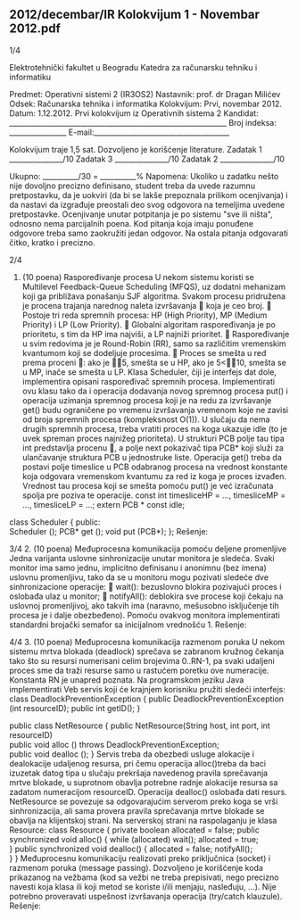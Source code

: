 2012/decembar/IR Kolokvijum 1 - Novembar 2012.pdf
--------------------------------------------------------------------------------


1/4 
 
Elektrotehnički fakultet u Beogradu 
Katedra za računarsku tehniku i informatiku 
 
Predmet: Operativni sistemi 2 (IR3OS2) 
Nastavnik: prof. dr Dragan Milićev 
Odsek: Računarska tehnika i informatika 
Kolokvijum: Prvi, novembar 2012. 
Datum: 1.12.2012. 
Prvi kolokvijum iz Operativnih sistema 2 
Kandidat: _____________________________________________________________ 
Broj indeksa: ________________  E-mail:______________________________________ 
 
Kolokvijum traje 1,5 sat. Dozvoljeno je korišćenje literature. 
Zadatak 1 _______________/10   Zadatak 3 _______________/10 
Zadatak 2 _______________/10    
 
Ukupno: __________/30 = __________% 
Napomena: Ukoliko u zadatku nešto nije dovoljno precizno definisano, student treba da 
uvede razumnu pretpostavku, da je uokviri (da bi se lakše prepoznala prilikom ocenjivanja) i 
da  nastavi  da  izgrađuje  preostali  deo  svog  odgovora  na  temeljima  uvedene  pretpostavke. 
Ocenjivanje unutar potpitanja je po sistemu "sve ili ništa", odnosno nema parcijalnih poena. 
Kod pitanja koja imaju ponuđene odgovore treba samo zaokružiti jedan  odgovor.  Na  ostala 
pitanja odgovarati čitko, kratko i precizno. 
 

2/4 
1. (10 poena) Raspoređivanje procesa 
U nekom sistemu  koristi  se Multilevel  Feedback-Queue  Scheduling (MFQS),  uz  dodatni 
mehanizam  koji  ga  približava  ponašanju  SJF  algoritma.  Svakom  procesu  pridružena  je 
procena trajanja narednog naleta izvršavanja  koja je ceo broj. 
 Postoje tri reda spremnih procesa: HP (High Priority), MP (Medium Priority) i LP (Low 
Priority). 
 Globalni algoritam raspoređivanja je po prioritetu, s tim da HP ima najviši, a LP najniži 
prioritet. 
 Raspoređivanje u svim redovima je je Round-Robin (RR), samo sa različitim vremenskim 
kvantumom koji se dodeljuje procesima. 
 Proces  se smešta u  red  prema  proceni :  ako  je 5, smešta se u HP, ako je 5<10, 
smešta se u MP, inače se smešta u LP. 
Klasa Scheduler,  čiji  je  interfejs  dat  dole,  implementira  opisani  raspoređivač  spremnih 
procesa.  Implementirati  ovu  klasu  tako  da  i  operacija  dodavanja  novog  spremnog  procesa 
put() i  operacija  uzimanja  spremnog  procesa  koji je na redu za izvršavanje get() budu 
ograničene  po  vremenu  izvršavanja  vremenom  koje  ne  zavisi  od  broja  spremnih  procesa 
(kompleksnost O(1)). U slučaju da nema drugih spremnih procesa, treba vratiti proces na koga 
ukazuje idle (to  je  uvek  spreman  proces najnižeg prioriteta). U strukturi PCB polje tau tipa 
int predstavlja  procenu ,  a  polje next pokazivač  tipa PCB* koji  služi  za  ulančavanje 
struktura  PCB  u  jednostruke  liste. Operacija get() treba  da  postavi  polje timeslice u PCB 
odabranog procesa na vrednost konstante koja odgovara vremenskom kvantumu za red iz koga 
je proces izvađen. Vrednost tau procesa koji se smešta pomoću put() je već izračunata spolja 
pre poziva te operacije. 
const int timesliceHP = ..., timesliceMP = ..., timesliceLP = ...; 
extern PCB * const idle; 
 
class Scheduler { 
public:  
  Scheduler (); 
  PCB* get (); 
  void put (PCB*); 
}; 
Rešenje: 

3/4 
2. (10 poena) Međuprocesna komunikacija pomoću deljene promenljive 
Jedna varijanta uslovne sinhronizacije unutar monitora je sledeća. Svaki monitor ima  samo 
jednu,  implicitno  definisanu  i  anonimnu  (bez  imena)  uslovnu  promenljivu,  tako  da  se  u 
monitoru mogu pozivati sledeće dve sinhronizacione operacije: 
 wait(): bezuslovno blokira pozivajući proces i oslobađa ulaz u monitor; 
 notifyAll(): deblokira sve procese koji čekaju na uslovnoj promenljivoj, ako takvih 
ima (naravno, mešusobno isključenje tih procesa je i dalje obezbeđeno). 
Pomoću  ovakvog  monitora  implementirati  standardni  brojački  semafor sa   inicijalnom 
vrednošću 1. 
Rešenje:

4/4 
3. (10 poena) Međuprocesna komunikacija razmenom poruka 
U nekom sistemu mrtva blokada (deadlock) sprečava se zabranom kružnog čekanja tako što su 
resursi  numerisani  celim  brojevima 0..RN-1, pa svaki udaljeni proces sme da traži resurse 
samo u rastućem poretku ove numeracije. Konstanta RN je unapred poznata. Na programskom 
jeziku Java implementirati Veb servis koji će krajnjem korisniku pružiti sledeći interfejs: 
class DeadlockPreventionException { 
 public DeadlockPreventionException (int resourceID); 
 public int getID(); 
} 
 
public class NetResource { 
 public NetResource(String host, int port, int resourceID)  
  public void alloc () throws DeadlockPreventionException;  
 public void dealloc (); 
} 
Servis  treba  da  obezbedi  usluge alokacije i dealokacije udaljenog resursa, pri čemu operacija 
alloc()treba da baci izuzetak datog tipa u slučaju prekršaja navedenog pravila sprečavanja 
mrtve   blokade,   u   suprotnom   obavlja   potrebne   radnje   alokacije   resursa sa   zadatom 
numeracijom resourceID.  Operacija dealloc() oslobađa dati  resurs. NetResource se 
povezuje  sa  odgovarajućim  serverom  preko  koga  se  vrši  sinhronizacija,  ali  sama  provera 
pravila sprečavanja mrtve blokade se obavlja na klijentskoj strani. Na  serverskoj  strani  na 
raspolaganju je klasa Resource: 
class Resource { 
 private boolean allocated = false; 
 public synchronized void alloc() { 
   while (allocated) wait(); 
   allocated = true;  
 } 
 public synchronized void dealloc() { 
  allocated = false; 
  notifyAll();  
 } 
} 
Međuprocesnu  komunikaciju  realizovati  preko  priključnica  (socket)  i  razmenom poruka 
(message  passing). Dozvoljeno je korišćenje koda prikazanog na vežbama (kod sa vežbi ne 
treba  prepisivati,  nego  precizno  navesti  koja  klasa  ili  koji  metod  se  koriste  i/ili  menjaju, 
nasleđuju, ...). Nije potrebno proveravati uspešnost izvršavanja operacija (try/catch klauzule). 
Rešenje: 
 